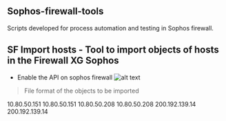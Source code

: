 ## Sophos-firewall-tools
Scripts developed for process automation and testing in Sophos firewall.

## SF Import hosts - Tool to import objects of hosts in the Firewall XG Sophos


* Enable the API on sophos firewall
![alt text](https://raw.githubusercontent.com/jh00nbr/Sophos-firewall-tools/master/api_sophos_allowed.png)

> File format of the objects to be imported

10.80.50.151			         10.80.50.151
10.80.50.208               10.80.50.208
200.192.139.14             200.192.139.14
